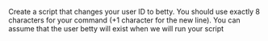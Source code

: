 Create a script that changes your user ID to betty. You should use exactly 8 characters for your command (+1 character for the new line). You can assume that the user betty will exist when we will run your script
